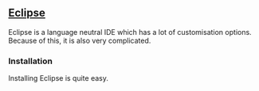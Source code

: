 ## [Eclipse](https://www.eclipse.org/)

Eclipse is a language neutral IDE which has a lot of customisation options. Because of this, it is also very complicated.  

### Installation

Installing Eclipse is quite easy.  
